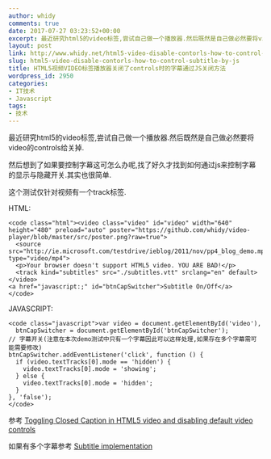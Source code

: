 ```yaml
---
author: whidy
comments: true
date: 2017-07-27 03:23:52+00:00
excerpt: 最近研究html5的video标签,尝试自己做一个播放器.然后既然是自己做必然要将video的controls给关掉.那我们该如何控制字幕的显示和隐藏了呢?
layout: post
link: http://www.whidy.net/html5-video-disable-contorls-how-to-control-subtitle-by-js.html
slug: html5-video-disable-contorls-how-to-control-subtitle-by-js
title: HTML5视频VIDEO标签播放器关闭了controls时的字幕通过JS关闭方法
wordpress_id: 2950
categories:
- IT技术
- Javascript
tags:
- 技术
---
```


最近研究html5的video标签,尝试自己做一个播放器.然后既然是自己做必然要将video的controls给关掉.

然后想到了如果要控制字幕这可怎么办呢,找了好久才找到如何通过js来控制字幕的显示与隐藏开关.其实也很简单.

这个测试仅针对视频有一个track标签.

HTML:

    
    <code class="html"><video class="video" id="video" width="640" height="480" preload="auto" poster="https://github.com/whidy/video-player/blob/master/src/poster.png?raw=true">
      <source src="http://ie.microsoft.com/testdrive/ieblog/2011/nov/pp4_blog_demo.mp4" type="video/mp4">
      <p>Your browser doesn't support HTML5 video. YOU ARE BAD!</p>
      <track kind="subtitles" src="./subtitles.vtt" srclang="en" default>
    </video>
    <a href="javascript:;" id="btnCapSwitcher">Subtitle On/Off</a>
    </code>


JAVASCRIPT:

    
    <code class="javascript">var video = document.getElementById('video'),
      btnCapSwitcher = document.getElementById('btnCapSwitcher');
    // 字幕开关(注意在本次demo测试中只有一个字幕因此可以这样处理,如果存在多个字幕需可能需要修改)
    btnCapSwitcher.addEventListener('click', function () {
      if (video.textTracks[0].mode == 'hidden') {
        video.textTracks[0].mode = 'showing';
      } else {
        video.textTracks[0].mode = 'hidden';
      }
    }, 'false');
    </code>


参考 [Toggling Closed Caption in HTML5 video and disabling default video controls](https://stackoverflow.com/questions/14916914/toggling-closed-caption-in-html5-video-and-disabling-default-video-controls)

如果有多个字幕参考 [Subtitle implementation](https://developer.mozilla.org/en-US/Apps/Fundamentals/Audio_and_video_delivery/Adding_captions_and_subtitles_to_HTML5_video#Subtitle_implementation)
